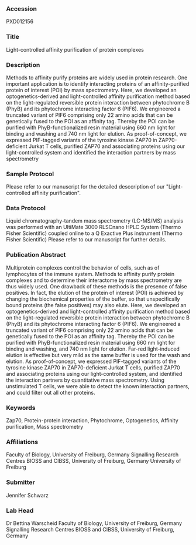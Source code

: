 ### Accession
PXD012156

### Title
Light-controlled affinity purification of protein complexes

### Description
Methods to affinity purify proteins are widely used in protein research. One important application is to identify interacting proteins of an affinity-purified protein of interest (POI) by mass spectrometry. Here, we developed an optogenetics-derived and light-controlled affinity purification method based on the light-regulated reversible protein interaction between phytochrome B (PhyB) and its phytochrome interacting factor 6 (PIF6). We engineered a truncated variant of PIF6 comprising only 22 amino acids that can be genetically fused to the POI as an affinity tag. Thereby the POI can be purified with PhyB-functionalized resin material using 660 nm light for binding and washing and 740 nm light for elution. As proof-of-concept, we expressed PIF-tagged variants of the tyrosine kinase ZAP70 in ZAP70-deficient Jurkat T cells, purified ZAP70 and associating proteins using our light-controlled system and identified the interaction partners by mass spectrometry

### Sample Protocol
Please refer to our manuscript for the detailed desccription of our "Light-controlled affinity purification".

### Data Protocol
Liquid chromatography-tandem mass spectrometry (LC-MS/MS) analysis was performed with an UltiMate 3000 RLSCnano HPLC System (Thermo Fisher Scientific) coupled online to a Q Exactive Plus instrument (Thermo Fisher Scientific) Please refer to our manuscript for further details.

### Publication Abstract
Multiprotein complexes control the behavior of cells, such as of lymphocytes of the immune system. Methods to affinity purify protein complexes and to determine their interactome by mass spectrometry are thus widely used. One drawback of these methods is the presence of false positives. In fact, the elution of the protein of interest (POI) is achieved by changing the biochemical properties of the buffer, so that unspecifically bound proteins (the false positives) may also elute. Here, we developed an optogenetics-derived and light-controlled affinity purification method based on the light-regulated reversible protein interaction between phytochrome B (PhyB) and its phytochrome interacting factor 6 (PIF6). We engineered a truncated variant of PIF6 comprising only 22 amino acids that can be genetically fused to the POI as an affinity tag. Thereby the POI can be purified with PhyB-functionalized resin material using 660 nm light for binding and washing, and 740 nm light for elution. Far-red light-induced elution is effective but very mild as the same buffer is used for the wash and elution. As proof-of-concept, we expressed PIF-tagged variants of the tyrosine kinase ZAP70 in ZAP70-deficient Jurkat T cells, purified ZAP70 and associating proteins using our light-controlled system, and identified the interaction partners by quantitative mass spectrometry. Using unstimulated T cells, we were able to detect the known interaction partners, and could filter out all other proteins.

### Keywords
Zap70, Protein-protein interaction, Phytochrome, Optogenetics, Affinity purification, Mass spectrometry

### Affiliations
Faculty of Biology, University of Freiburg, Germany Signalling Research Centres BIOSS and CIBSS, University of Freiburg, Germany
University of Freiburg

### Submitter
Jennifer Schwarz

### Lab Head
Dr Bettina Warscheid
Faculty of Biology, University of Freiburg, Germany Signalling Research Centres BIOSS and CIBSS, University of Freiburg, Germany


